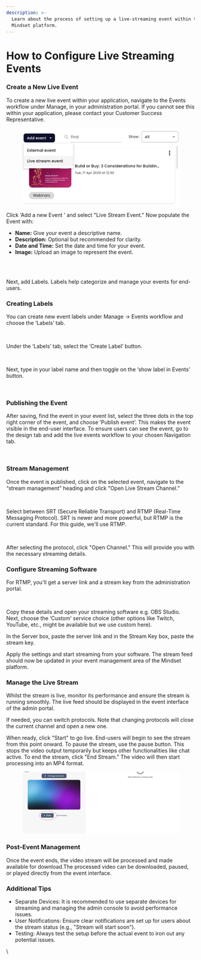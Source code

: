```yaml
---
description: >-
  Learn about the process of setting up a live-streaming event within the
  Mindset platform.
---
```


# How to Configure Live Streaming Events

### Create a New Live Event

To create a new live event within your application, navigate to the Events workflow under Manage, in your administration portal. If you cannot see this within your application, please contact your Customer Success Representative.

<figure><img src="../../../../.gitbook/assets/Screenshot 2024-07-08 141030 (1).png" alt=""><figcaption></figcaption></figure>

Click ‘Add a new Event ’ and select "Live Stream Event." Now populate the Event with:

* **Name:** Give your event a descriptive name.
* **Description:** Optional but recommended for clarity.
* **Date and Time:** Set the date and time for your event.
* **Image:** Upload an image to represent the event.

<figure><img src="https://lh7-us.googleusercontent.com/docsz/AD_4nXfrznlW1CkeNd_AH9N25zqeRWtF-IYZwHs03Fujcd744LMWAq96n9Ua6hNGC-SAR5ahRTN2YYgUzJLTTTGIrhODyJd0HzrbHw7sIpSEhF245lfB-_vMRYdBY--meDh0JwJrBNhk-Gq3DaqJoAQ49ORnAf4e?key=WQuBy3J-WFOuBRUJnfvGFA" alt=""><figcaption></figcaption></figure>

\
Next, add Labels. Labels help categorize and manage your events for end-users.&#x20;

### Creating Labels

You can create new event labels under Manage → Events workflow and choose the ‘Labels’ tab.

<figure><img src="https://lh7-us.googleusercontent.com/docsz/AD_4nXdYlZGWkiPwEtVOQHRxP3S9lhIPLxUfVMYvKycVUMgMfb4anJ98fbE6yPQsgPgTpIMhqPHdz8LtSUQ4gMg7ctBUqjm94ppGdUoOnD3_qXqTrFPBPkc770BkPgRnlEunOtjHl5bHTp6ohq12lj-oAenc_L1g?key=WQuBy3J-WFOuBRUJnfvGFA" alt=""><figcaption></figcaption></figure>

Under the ‘Labels’ tab, select the ‘Create Label’ button.&#x20;

<figure><img src="https://lh7-us.googleusercontent.com/docsz/AD_4nXeZDJUe25DsnKS7xEjZK9cnzW-lQJdy7J1bTyxywuoGv4qr1OnffXAn9ssaeWc3LGNW62yWUL84vikrr7b-AebQf-k5gq5f_ItaIZ7C8uGQ40DLSMY2X6PB68CrLM0WX2MAodgpIZ7deeA54ivZyEEULFkL?key=WQuBy3J-WFOuBRUJnfvGFA" alt=""><figcaption></figcaption></figure>

Next, type in your label name and then toggle on the ‘show label in Events’ button.&#x20;

<figure><img src="https://lh7-us.googleusercontent.com/docsz/AD_4nXfLdSh4VPxR-QOzPl_CyewGeh7-665QwB-lE7tJ7KiOplE7Hns4xu6oo5ELdLy9twOLiLSG1Zg-hPT1kzvaRPDkGqM07ueWmPBej6afTZmKX869-THUq5fosXxoDF4JsslHPHY558DCHc1EqczDSKlP-Rvf?key=WQuBy3J-WFOuBRUJnfvGFA" alt=""><figcaption></figcaption></figure>

### Publishing the Event

After saving, find the event in your event list, select the three dots in the top right corner of the event, and choose ‘Publish event’. This makes the event visible in the end-user interface. To ensure users can see the event, go to the design tab and add the live events workflow to your chosen Navigation tab.

<figure><img src="https://lh7-us.googleusercontent.com/docsz/AD_4nXf57xtx8pYwp-cXCpKIs_lCBpRtRSFAbFyXEgu3Oe0ktVO7aGe7Q8himysEFy1H42g7i6JXn97AAx-YXYkahXQkBjb4gW2sCVizs6GMUf5pP0rb96Dr8HTchGndKflCTsIYQxNuyNXa7xj5GSYrq7sUDt8?key=WQuBy3J-WFOuBRUJnfvGFA" alt=""><figcaption></figcaption></figure>

### Stream Management

Once the event is published, click on the selected event, navigate to the “stream management” heading and click "Open Live Stream Channel.”&#x20;

<figure><img src="https://lh7-us.googleusercontent.com/docsz/AD_4nXcx8-uS4zwcbseUAQyFOb861QSh7gfcDWUHTJD8KSJWpUGUAja5WP7eZ-PDcIHDgpZENab-E46GYXG4n-NXgTNtrxeHb4ux_kRqJKa6EqjHrhD-oJbUGpYClrNu5EWxiqKTKFfss74kmOVfTr4I00nF9r6h?key=WQuBy3J-WFOuBRUJnfvGFA" alt=""><figcaption></figcaption></figure>

Select between SRT (Secure Reliable Transport) and RTMP (Real-Time Messaging Protocol). SRT is newer and more powerful, but RTMP is the current standard. For this guide, we'll use RTMP.

<figure><img src="https://lh7-us.googleusercontent.com/docsz/AD_4nXfqVJ_fkg9wAQMDZeLUxbDZ0CcWNaRGG9RGgRa54o-D1S-MAopdEtSIN3TTR0yJmOEg2pKY7LJ2yHHilHFuV-c91XqRJdaRZ2kUGJpju4Qtx3QcJO05qPpAKNCgahZJr8CRr_S1dlZN4mJTNtkoF4IGo6aX?key=WQuBy3J-WFOuBRUJnfvGFA" alt=""><figcaption></figcaption></figure>

After selecting the protocol, click "Open Channel." This will provide you with the necessary streaming details.



### Configure Streaming Software

For RTMP, you'll get a server link and a stream key from the administration portal.&#x20;



<figure><img src="https://lh7-us.googleusercontent.com/docsz/AD_4nXdh3sLkr7QQBndKisfyT0-9vqL047d5nepxM_J0yFO8dpsg6j5EjdRyKq4T_AK2S2LLVL6rV3QM4F02wGzU0pC8xJOabU6v4IO1tsDNHekZVNkGUy6hxtRi-q-8NM_lygLYE27vgF2BwNf-mayTlx1lU8t_?key=WQuBy3J-WFOuBRUJnfvGFA" alt=""><figcaption></figcaption></figure>

Copy these details and open your streaming software e.g. OBS Studio. Next, choose the ‘Custom’ service choice  (other options like Twitch, YouTube, etc., might be available but we use custom here).

In the Server box, paste the server link and in the Stream Key box, paste the stream key.

Apply the settings and start streaming from your software. The stream feed should now be updated in your event management area of the Mindset platform.



### Manage the Live Stream

Whilst the stream is live, monitor its performance and ensure the stream is running smoothly. The live feed should be displayed in the event interface of the admin portal.

If needed, you can switch protocols. Note that changing protocols will close the current channel and open a new one.

When ready, click "Start" to go live. End-users will begin to see the stream from this point onward. To pause the stream, use the pause button. This stops the video output temporarily but keeps other functionalities like chat active. To end the stream, click "End Stream." The video will then start processing into an MP4 format.



<figure><img src="../../../../.gitbook/assets/Screenshot 2024-07-02 at 16.20.55.png" alt=""><figcaption></figcaption></figure>



### Post-Event Management

Once the event ends, the video stream will be processed and made available for download.The processed video can be downloaded, paused, or played directly from the event interface.



### Additional Tips

* Separate Devices: It is recommended to use separate devices for streaming and managing the admin console to avoid performance issues.
* User Notifications: Ensure clear notifications are set up for users about the stream status (e.g., "Stream will start soon").
* Testing: Always test the setup before the actual event to iron out any potential issues.

\
